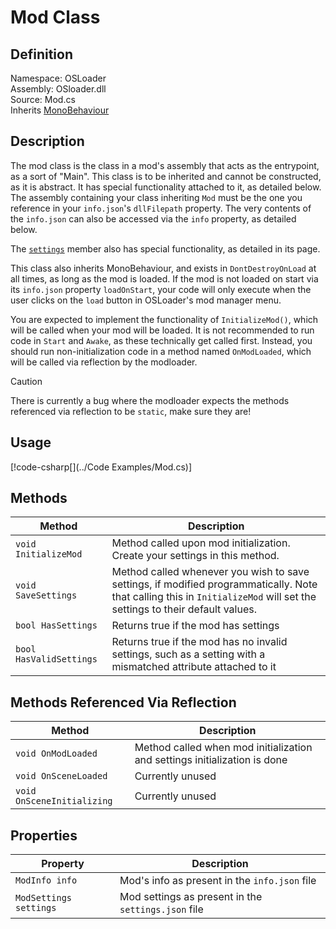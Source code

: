 # Mod Class

## Definition
Namespace: OSLoader  
Assembly: OSloader.dll  
Source: Mod.cs  
Inherits [MonoBehaviour](https://docs.unity3d.com/ScriptReference/MonoBehaviour.html)

## Description
The mod class is the class in a mod's assembly that acts as the entrypoint, as a sort of "Main". This class is to be inherited and cannot be constructed, as it is abstract. It has special functionality attached to it, as detailed below. The assembly containing your class inheriting `Mod` must be the one you reference in your `info.json`'s `dllFilepath` property. The very contents of the `info.json` can also be accessed via the `info` property, as detailed below.

The [`settings`]() member also has special functionality, as detailed in its page.

This class also inherits MonoBehaviour, and exists in `DontDestroyOnLoad` at all times, as long as the mod is loaded. If the mod is not loaded on start via its `info.json` property `loadOnStart`, your code will only execute when the user clicks on the `load` button in OSLoader's mod manager menu.

You are expected to implement the functionality of `InitializeMod()`, which will be called when your mod will be loaded. It is not recommended to run code in `Start` and `Awake`, as these technically get called first. Instead, you should run non-initialization code in a method named `OnModLoaded`, which will be called via reflection by the modloader.

> [!CAUTIOn]
> There is currently a bug where the modloader expects the methods referenced via reflection to be `static`, make sure they are!

## Usage
[!code-csharp[](../Code Examples/Mod.cs)]

## Methods
Method | Description
-- | -
`void InitializeMod` | Method called upon mod initialization. Create your settings in this method.
`void SaveSettings` | Method called whenever you wish to save settings, if modified programmatically. Note that calling this in `InitializeMod` will set the settings to their default values.
`bool HasSettings` | Returns true if the mod has settings
`bool HasValidSettings` | Returns true if the mod has no invalid settings, such as a setting with a mismatched attribute attached to it

## Methods Referenced Via Reflection
Method | Description
-- | -
`void OnModLoaded` | Method called when mod initialization and settings initialization is done
`void OnSceneLoaded` | Currently unused
`void OnSceneInitializing` | Currently unused

## Properties
Property | Description
-- | -
`ModInfo info` | Mod's info as present in the `info.json` file
`ModSettings settings` | Mod settings as present in the `settings.json` file